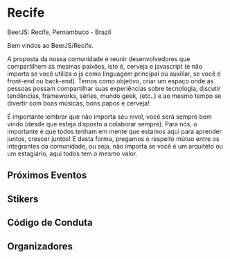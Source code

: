 # Recife
BeerJS: Recife, Pernambuco - Brazil

Bem vindos ao BeerJS/Recife.

A proposta da nossa comunidade é reunir desenvolvedores que compartilhem as mesmas paixões, isto é, cerveja e javascript (e não importa se você utiliza o js como linguagem principal ou auxiliar, se você é front-end ou back-end). Temos como objetivo, criar um espaço onde as pessoas possam compartilhar suas experiências sobre tecnologia, discutir tendências, frameworks, séries, mundo geek, (etc..) e ao mesmo tempo se divertir com boas músicas, bons papos e cerveja!

É importante lembrar que não importa seu nível, você será sempre bem vindo (desde que esteja disposto a colaborar sempre). Para nós, o importante é que todos tenham em mente que estamos aqui para aprender juntos, crescer juntos! E desta forma, pregamos o respeito mútuo entre os integrantes da comunidade, ou seja, não importa se você é um arquiteto ou um estagiário, aqui todos tem o mesmo valor.

## Próximos Eventos

## Stikers

## Código de Conduta

## Organizadores
